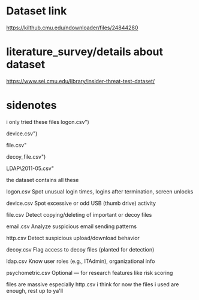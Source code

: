 # Dataset link
https://kilthub.cmu.edu/ndownloader/files/24844280
# literature_survey/details about dataset
https://www.sei.cmu.edu/library/insider-threat-test-dataset/
# sidenotes
i only tried these files
logon.csv")

device.csv")

file.csv"

decoy_file.csv")

LDAP\2011-05.csv"

the dataset contains all these

logon.csv	Spot unusual login times, logins after termination, screen unlocks

device.csv	Spot excessive or odd USB (thumb drive) activity

file.csv	Detect copying/deleting of important or decoy files

email.csv	Analyze suspicious email sending patterns

http.csv	Detect suspicious upload/download behavior

decoy.csv	Flag access to decoy files (planted for detection)

ldap.csv	Know user roles (e.g., ITAdmin), organizational info

psychometric.csv	Optional — for research features like risk scoring

files are massive especially http.csv
i think for now the files i used are enough, rest up to ya'll
